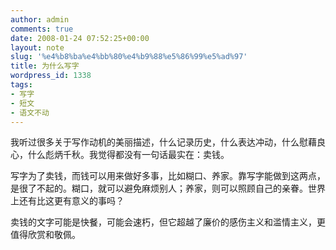 ```yaml
---
author: admin
comments: true
date: 2008-01-24 07:52:25+00:00
layout: note
slug: '%e4%b8%ba%e4%bb%80%e4%b9%88%e5%86%99%e5%ad%97'
title: 为什么写字
wordpress_id: 1338
tags:
- 写字
- 短文
- 语文不动
---
```


我听过很多关于写作动机的美丽描述，什么记录历史，什么表达冲动，什么慰藉良心，什么彪炳千秋。我觉得都没有一句话最实在：卖钱。

写字为了卖钱，而钱可以用来做好多事，比如糊口、养家。靠写字能做到这两点，是很了不起的。糊口，就可以避免麻烦别人；养家，则可以照顾自己的亲眷。世界上还有比这更有意义的事吗？

卖钱的文字可能是快餐，可能会速朽，但它超越了廉价的感伤主义和滥情主义，更值得欣赏和敬佩。
